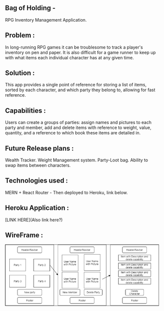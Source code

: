 ## Bag of Holding - 
RPG Inventory Management Application.

## Problem : 
   In long-running RPG games it can be troublesome to track a player's inventory on pen and paper. It is also difficult for a game runner to keep up with what items each individual character has at any given time.

## Solution : 
   This app provides a single point of reference for storing a list of items, sorted by each character, and which party they belong to, allowing for fast reference.

## Capabilities : 
   Users can create a groups of parties: assign names and pictures to each party and member, add and delete items with reference to weight, value, quantity, and a reference to which book these items are detailed in.

## Future Release plans : 
   Wealth Tracker. Weight Management system. Party-Loot bag. Ability to swap items between characters.

## Technologies used : 
MERN + React Router - Then deployed to Heroku, link below.

## Heroku Application :
   [LINK HERE](Also link here?)
   
## WireFrame :
![Wireframe](https://github.com/HansenAJ/bagofholding/blob/master/images/Wireframe.PNG)
   
  
